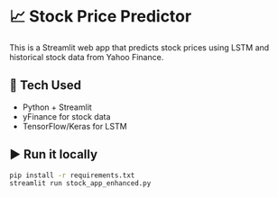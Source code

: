 # 📈 Stock Price Predictor

This is a Streamlit web app that predicts stock prices using LSTM and historical stock data from Yahoo Finance.

## 🧠 Tech Used
- Python + Streamlit
- yFinance for stock data
- TensorFlow/Keras for LSTM

## ▶️ Run it locally
```bash
pip install -r requirements.txt
streamlit run stock_app_enhanced.py

